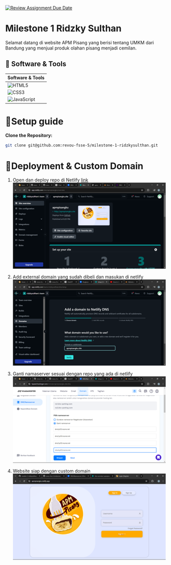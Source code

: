 [![Review Assignment Due Date](https://classroom.github.com/assets/deadline-readme-button-22041afd0340ce965d47ae6ef1cefeee28c7c493a6346c4f15d667ab976d596c.svg)](https://classroom.github.com/a/cvSOEAVD)
# Milestone 1 Ridzky Sulthan 

Selamat datang di website APM Pisang yang berisi tentang UMKM dari Bandung yang menjual produk olahan pisang menjadi cemilan.

## 🍌 Software & Tools 
| Software & Tools                                                                                                    |
|---------------------------------------------------------------------------------------------------------------------|
|![HTML5](https://img.shields.io/badge/html5-%23E34F26.svg?style=for-the-badge&logo=html5&logoColor=white)            |
|![CSS3](https://img.shields.io/badge/css3-%231572B6.svg?style=for-the-badge&logo=css3&logoColor=white) 
![JavaScript](https://img.shields.io/badge/javascript-%23323330.svg?style=for-the-badge&logo=javascript&logoColor=%23F7DF1E)               |


# 🍌Setup guide


**Clone the Repository:**

   ```bash
   git clone git@github.com:revou-fsse-5/milestone-1-ridzkysulthan.git
   ```

# 🍌Deployment & Custom Domain

1. Open dan deploy repo di Netlify [link](https://netlify.com)
![open and login to netlify](./img/readme-image/repo-12.png)

2. Add external domain yang sudah dibeli dan masukan di netlify 
![initial view](./img/readme-image/repo-3.png)

3. Ganti namaserver sesuai dengan repo yang ada di netlify
![Choose Github account](./img/readme-image/repo-6.png)

4. Website siap dengan custom domain
![Choose Github account](./img/readme-image/repo-14.png)